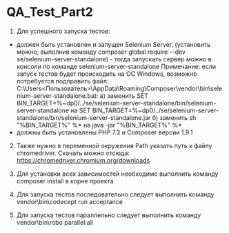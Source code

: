 # QA_Test_Part2

1. Для успешного запуска тестов:
- должен быть установлен и запущен Selenium Server. (установить можно, выполнив команду composer global require --dev se/selenium-server-standalone) - тогда запускать сервер можно в консоли по команде selenium-server-standalone
Примечание: если запуск тестов будет происходить на ОС Windows, возможно потребуется подправить файл:
C:\Users\<Пользователь>\AppData\Roaming\Composer\vendor\bin\selenium-server-standalone.bat:
 а) заменить SET BIN_TARGET=%~dp0/../se/selenium-server-standalone/bin/selenium-server-standalone
на 
SET BIN_TARGET=%~dp0/../se/selenium-server-standalone/bin/selenium-server-standalone.jar
 б)  заменить sh "%BIN_TARGET%" %* на java -jar "%BIN_TARGET%" %*
- должны быть установлены PHP 7.3 и Composer версии 1.9.1

2. Также нужно в переменной окружения Path указать путь к файлу chromedriver. Скачать можно отсюда: https://chromedriver.chromium.org/downloads

3. Для установки всех зависимостей необходимо выполнить команду composer install в корне проекта

4. Для запуска тестов последовательно следует выполнить команду vendor\bin\codecept run acceptance

5. Для запуска тестов параллельно следует выполнить команду vendor\bin\robo parallel:all
